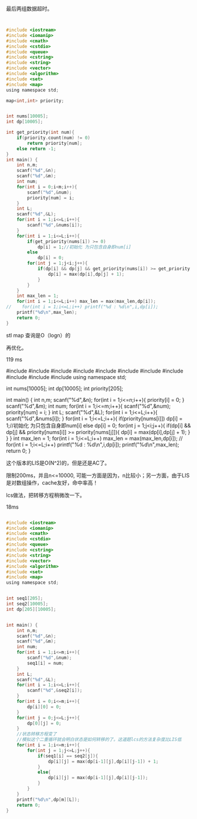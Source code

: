 
最后两组数据超时。

```c


#include <iostream>
#include <iomanip>
#include <cmath>
#include <cstdio>
#include <queue>
#include <cstring>
#include <string>
#include <vector>
#include <algorithm>
#include <set>
#include <map>
using namespace std;

map<int,int> priority;


int nums[10005];
int dp[10005];

int get_priority(int num){
    if(priority.count(num) != 0)
        return priority[num];
    else return -1;
}
int main() {
    int n,m;
    scanf("%d",&n);
    scanf("%d",&m);
    int num;
    for(int i = 0;i<m;i++){
        scanf("%d",&num);
        priority[num] = i;
    }
    int L;
    scanf("%d",&L);
    for(int i = 1;i<=L;i++){
        scanf("%d",&nums[i]);
    }
    for(int i = 1;i<=L;i++){
        if(get_priority(nums[i]) >= 0)
            dp[i] = 1;//初始化 为只包含自身即num[i]
        else
            dp[i] = 0;
        for(int j = 1;j<i;j++){
            if(dp[i] && dp[j] && get_priority(nums[i]) >= get_priority(nums[j])){
                dp[i] = max(dp[i],dp[j] + 1);
            }
        }
    }
    int max_len = 1;
    for(int i = 1;i<=L;i++) max_len = max(max_len,dp[i]);
//    for(int i = 1;i<=L;i++) printf("%d : %d\n",i,dp[i]);
    printf("%d\n",max_len);
    return 0;
}


```
stl map 查询是O（logn）的


再优化。


119 ms


#include <iostream>
#include <iomanip>
#include <cmath>
#include <cstdio>
#include <queue>
#include <cstring>
#include <string>
#include <vector>
#include <algorithm>
#include <set>
#include <map>
using namespace std;


int nums[10005];
int dp[10005];
int priority[205];

int main() {
    int n,m;
    scanf("%d",&n);
    for(int i = 1;i<=n;i++){
        priority[i] = 0;
    }
    scanf("%d",&m);
    int num;
    for(int i = 1;i<=m;i++){
        scanf("%d",&num);
        priority[num] = i;
    }
    int L;
    scanf("%d",&L);
    for(int i = 1;i<=L;i++){
        scanf("%d",&nums[i]);
    }
    for(int i = 1;i<=L;i++){
        if(priority[nums[i]])
            dp[i] = 1;//初始化 为只包含自身即num[i]
        else
            dp[i] = 0;
        for(int j = 1;j<i;j++){
            if(dp[i] && dp[j] && priority[nums[i]] >= priority[nums[j]]){
                dp[i] = max(dp[i],dp[j] + 1);
            }
        }
    }
    int max_len = 1;
    for(int i = 1;i<=L;i++) max_len = max(max_len,dp[i]);
//    for(int i = 1;i<=L;i++) printf("%d : %d\n",i,dp[i]);
    printf("%d\n",max_len);
    return 0;
}



这个版本的LIS是O(N^2)的，但是还是AC了。

限制200ms，并且n<=10000,
可能一方面是因为，n比较小；另一方面，由于LIS是对数组操作，cache友好，命中率高！






lcs做法，把转移方程稍微改一下。

18ms

```C

#include <iostream>
#include <iomanip>
#include <cmath>
#include <cstdio>
#include <queue>
#include <cstring>
#include <string>
#include <vector>
#include <algorithm>
#include <set>
#include <map>
using namespace std;


int seq1[205];
int seq2[10005];
int dp[205][10005];


int main() {
    int n,m;
    scanf("%d",&n);
    scanf("%d",&m);
    int num;
    for(int i = 1;i<=m;i++){
        scanf("%d",&num);
        seq1[i] = num;
    }
    int L;
    scanf("%d",&L);
    for(int i = 1;i<=L;i++){
        scanf("%d",&seq2[i]);
    }
    for(int i = 0;i<=m;i++){
        dp[i][0] = 0;
    }
    for(int j = 0;j<=L;j++){
        dp[0][j] = 0;
    }
    //状态转移方程变了
    //模拟这个二重循环就会明白状态是如何转移的了。这道题lcs的方法复杂度比LIS低
    for(int i = 1;i<=m;i++){
        for(int j = 1;j<=L;j++){
            if(seq1[i] == seq2[j]){
                dp[i][j] = max(dp[i-1][j],dp[i][j-1]) + 1;
            }
            else{
                dp[i][j] = max(dp[i-1][j],dp[i][j-1]);
            }
        }
    }
    printf("%d\n",dp[m][L]);
    return 0;
}


```
